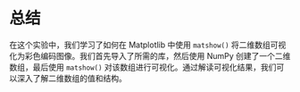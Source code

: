 # 总结

在这个实验中，我们学习了如何在 Matplotlib 中使用 `matshow()` 将二维数组可视化为彩色编码图像。我们首先导入了所需的库，然后使用 NumPy 创建了一个二维数组，最后使用 `matshow()` 对该数组进行可视化。通过解读可视化结果，我们可以深入了解二维数组的值和结构。
